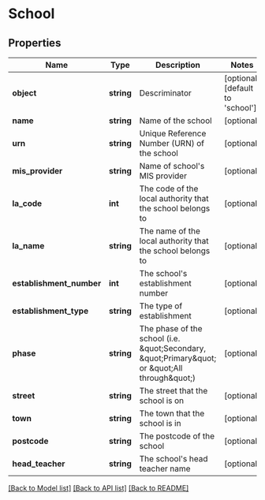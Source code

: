 # School

## Properties
Name | Type | Description | Notes
------------ | ------------- | ------------- | -------------
**object** | **string** | Descriminator | [optional] [default to 'school']
**name** | **string** | Name of the school | [optional] 
**urn** | **string** | Unique Reference Number (URN) of the school | [optional] 
**mis_provider** | **string** | Name of school&#39;s MIS provider | [optional] 
**la_code** | **int** | The code of the local authority that the school belongs to | [optional] 
**la_name** | **string** | The name of the local authority that the school belongs to | [optional] 
**establishment_number** | **int** | The school&#39;s establishment number | [optional] 
**establishment_type** | **string** | The type of establishment | [optional] 
**phase** | **string** | The phase of the school (i.e. \&quot;Secondary, \&quot;Primary\&quot; or \&quot;All through\&quot;) | [optional] 
**street** | **string** | The street that the school is on | [optional] 
**town** | **string** | The town that the school is in | [optional] 
**postcode** | **string** | The postcode of the school | [optional] 
**head_teacher** | **string** | The school&#39;s head teacher name | [optional] 

[[Back to Model list]](../README.md#documentation-for-models) [[Back to API list]](../README.md#documentation-for-api-endpoints) [[Back to README]](../README.md)


